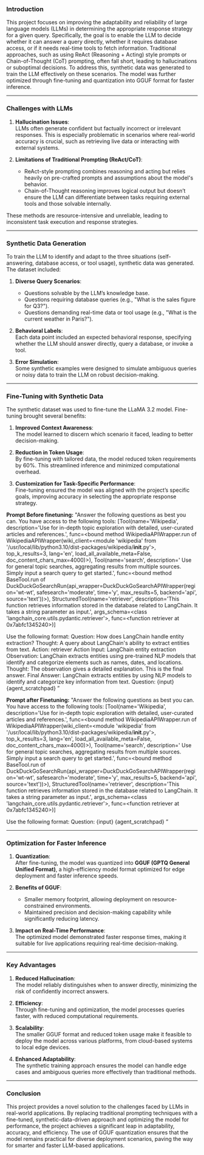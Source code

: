 ### **Introduction**

This project focuses on improving the adaptability and reliability of large language models (LLMs) in determining the appropriate response strategy for a given query. Specifically, the goal is to enable the LLM to decide whether it can answer a query directly, whether it requires database access, or if it needs real-time tools to fetch information. Traditional approaches, such as using ReAct (Reasoning + Acting) style prompts or Chain-of-Thought (CoT) prompting, often fall short, leading to hallucinations or suboptimal decisions. To address this, synthetic data was generated to train the LLM effectively on these scenarios. The model was further optimized through fine-tuning and quantization into GGUF format for faster inference.

---

### **Challenges with LLMs**

1. **Hallucination Issues**:  
   LLMs often generate confident but factually incorrect or irrelevant responses. This is especially problematic in scenarios where real-world accuracy is crucial, such as retrieving live data or interacting with external systems.

2. **Limitations of Traditional Prompting (ReAct/CoT)**:  
   - ReAct-style prompting combines reasoning and acting but relies heavily on pre-crafted prompts and assumptions about the model's behavior.  
   - Chain-of-Thought reasoning improves logical output but doesn’t ensure the LLM can differentiate between tasks requiring external tools and those solvable internally.

These methods are resource-intensive and unreliable, leading to inconsistent task execution and response strategies.

---

### **Synthetic Data Generation**

To train the LLM to identify and adapt to the three situations (self-answering, database access, or tool usage), synthetic data was generated. The dataset included:

1. **Diverse Query Scenarios**:  
   - Questions solvable by the LLM’s knowledge base.  
   - Questions requiring database queries (e.g., "What is the sales figure for Q3?").  
   - Questions demanding real-time data or tool usage (e.g., "What is the current weather in Paris?").

2. **Behavioral Labels**:  
   Each data point included an expected behavioral response, specifying whether the LLM should answer directly, query a database, or invoke a tool.

3. **Error Simulation**:  
   Some synthetic examples were designed to simulate ambiguous queries or noisy data to train the LLM on robust decision-making.

---

### **Fine-Tuning with Synthetic Data**

The synthetic dataset was used to fine-tune the LLaMA 3.2 model. Fine-tuning brought several benefits:

1. **Improved Context Awareness**:  
   The model learned to discern which scenario it faced, leading to better decision-making.

2. **Reduction in Token Usage**:  
   By fine-tuning with tailored data, the model reduced token requirements by 60%. This streamlined inference and minimized computational overhead.

3. **Customization for Task-Specific Performance**:  
   Fine-tuning ensured the model was aligned with the project’s specific goals, improving accuracy in selecting the appropriate response strategy.

**Prompt Before finetuning:**
"Answer the following questions as best you can. You have access to the following tools: 
[Tool(name='Wikipedia', description='Use for in-depth topic exploration with detailed, user-curated articles and references.', func=<bound method WikipediaAPIWrapper.run of WikipediaAPIWrapper(wiki_client=<module 'wikipedia' from '/usr/local/lib/python3.10/dist-packages/wikipedia/__init__.py'>, top_k_results=3, lang='en', load_all_available_meta=False, doc_content_chars_max=4000)>), 
Tool(name='search', description=' Use for general topic searches, aggregating results from multiple sources. Simply input a search query to get started.', func=<bound method BaseTool.run of DuckDuckGoSearchRun(api_wrapper=DuckDuckGoSearchAPIWrapper(region='wt-wt', safesearch='moderate', time='y', max_results=5, backend='api', source='text'))>),
StructuredTool(name='retriever', description='This function retrieves information stored in the database related to LangChain. It takes a string parameter as input.', args_schema=<class 'langchain_core.utils.pydantic.retriever'>, func=<function retriever at 0x7abfc1345240>)]

 Use the following format:
 Question: How does LangChain handle entity extraction?
Thought: A query about LangChain's ability to extract entities from text.
Action: retriever
Action Input: LangChain entity extraction
Observation: LangChain extracts entities using pre-trained NLP models that identify and categorize elements such as names, dates, and locations.
Thought: The observation gives a detailed explanation. This is the final answer.
Final Answer: LangChain extracts entities by using NLP models to identify and categorize key information from text.
Question: {input}
{agent_scratchpad}
”

**Prompt after Finetuning:**
"Answer the following questions as best you can. You have access to the following tools:
[Tool(name='Wikipedia', description='Use for in-depth topic exploration with detailed, user-curated articles and references.', func=<bound method WikipediaAPIWrapper.run of WikipediaAPIWrapper(wiki_client=<module 'wikipedia' from '/usr/local/lib/python3.10/dist-packages/wikipedia/__init__.py'>, top_k_results=3, lang='en', load_all_available_meta=False, doc_content_chars_max=4000)>), 
Tool(name='search', description=' Use for general topic searches, aggregating results from multiple sources. Simply input a search query to get started.', func=<bound method BaseTool.run of DuckDuckGoSearchRun(api_wrapper=DuckDuckGoSearchAPIWrapper(region='wt-wt', safesearch='moderate', time='y', max_results=5, backend='api', source='text'))>), 
StructuredTool(name='retriever', description='This function retrieves information stored in the database related to LangChain. It takes a string parameter as input.', args_schema=<class 'langchain_core.utils.pydantic.retriever'>, func=<function retriever at 0x7abfc1345240>)]

Use the following format:
Question: {input}
{agent_scratchpad}
”


---

### **Optimization for Faster Inference**

1. **Quantization**:  
   After fine-tuning, the model was quantized into **GGUF (GPTQ General Unified Format)**, a high-efficiency model format optimized for edge deployment and faster inference speeds.

2. **Benefits of GGUF**:  
   - Smaller memory footprint, allowing deployment on resource-constrained environments.  
   - Maintained precision and decision-making capability while significantly reducing latency.

3. **Impact on Real-Time Performance**:  
   The optimized model demonstrated faster response times, making it suitable for live applications requiring real-time decision-making.

---

### **Key Advantages**

1. **Reduced Hallucination**:  
   The model reliably distinguishes when to answer directly, minimizing the risk of confidently incorrect answers.

2. **Efficiency**:  
   Through fine-tuning and optimization, the model processes queries faster, with reduced computational requirements.

3. **Scalability**:  
   The smaller GGUF format and reduced token usage make it feasible to deploy the model across various platforms, from cloud-based systems to local edge devices.

4. **Enhanced Adaptability**:  
   The synthetic training approach ensures the model can handle edge cases and ambiguous queries more effectively than traditional methods.

---

### **Conclusion**

This project provides a novel solution to the challenges faced by LLMs in real-world applications. By replacing traditional prompting techniques with a fine-tuned, synthetic-data-driven approach and optimizing the model for performance, the project achieves a significant leap in adaptability, accuracy, and efficiency. The use of GGUF quantization ensures that the model remains practical for diverse deployment scenarios, paving the way for smarter and faster LLM-based applications.
